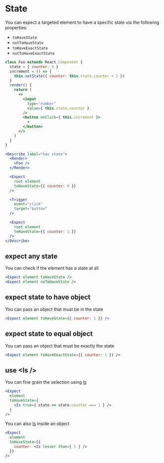 # State

You can expect a targeted element to have a specific state via the following properties:

- `toHaveState`
- `notToHaveState`
- `toHaveExactState`
- `notToHaveExactState`

```jsx
class Foo extends React.Component {
  state = { counter: 0 }
  increment = () => {
    this.setState({ counter: this.state.counter + 1 })
  }
  render() {
    return (
      <>
        <input
          type="number"
          value={ this.state.counter }
        />
        <button onClick={ this.increment }>
          +
        </button>
      </>
    )
  }
}

<Describe label="has state">
  <Render>
    <Foo />
  </Render>

  <Expect
    root element
    toHaveState={{ counter: 0 }}
  />

  <Trigger
    event="click"
    target="button"
  />

  <Expect
    root element
    toHaveState={{ counter: 1 }}
  />
</Describe>
```

## expect any state

You can check if the element has a state at all

```jsx
<Expect element toHaveState />
<Expect element noToHaveState />
```

## expect state to have object

You can pass an object that must be in the state

```jsx
<Expect element toHaveState={{ counter: 1 }} />
```

## expect state to equal object

You can pass an object that must be exactly the state

```jsx
<Expect element toHaveExactState={{ counter: 1 }} />
```

## use &lt;Is />

You can fine grain the selection using [Is](components/Is)

```jsx
<Expect
  element
  toHaveState={
    <Is true={ state => state.counter === 1 } />
  }
/>
```

You can also [Is](components/Is) inside an object

```jsx
<Expect
  element
  toHaveState={{
    counter: <Is lesser than={ 5 } />
  }}
/>
```
